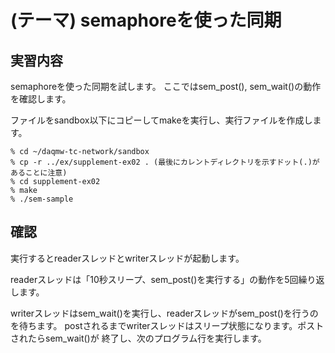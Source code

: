 (テーマ) semaphoreを使った同期
====================================

実習内容
--------

semaphoreを使った同期を試します。
ここではsem_post(), sem_wait()の動作を確認します。

ファイルをsandbox以下にコピーしてmakeを実行し、実行ファイルを作成します。

    % cd ~/daqmw-tc-network/sandbox
    % cp -r ../ex/supplement-ex02 . (最後にカレントディレクトリを示すドット(.)があることに注意)
    % cd supplement-ex02
    % make
    % ./sem-sample

確認
----

実行するとreaderスレッドとwriterスレッドが起動します。

readerスレッドは「10秒スリープ、sem_post()を実行する」の動作を5回繰り返します。

writerスレッドはsem_wait()を実行し、readerスレッドがsem_post()を行うのを待ちます。
postされるまでwriterスレッドはスリープ状態になります。ポストされたらsem_wait()が
終了し、次のプログラム行を実行します。

